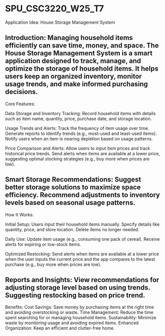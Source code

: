 # SPU_CSC3220_W25_T7

Application Idea: House Storage Management System


Introduction: Managing household items efficiently can save time, money, and space. The House Storage Management System is a smart application designed to track, manage, and optimize the storage of household items. It helps users keep an organized inventory, monitor usage trends, and make informed purchasing decisions.
------------------------------------------------------------------------------
Core Features:

Data Storage and Inventory Tracking:
Record household items with details such as item name, quantity, price, purchase date, and storage location.

Usage Trends and Alerts:
Track the frequency of item usage over time.
Generate reports to identify trends (e.g., most-used and least-used items).
Notify users when an item is nearing depletion based on usage patterns.

Price Comparison and Alerts:
Allow users to input item prices and track historical price trends.
Send alerts when items are available at a lower price, suggesting optimal stocking strategies (e.g., buy more when prices are low).

Smart Storage Recommendations:
Suggest better storage solutions to maximize space efficiency.
Recommend adjustments to inventory levels based on seasonal usage patterns.
------------------------------------------------------------------------------
How It Works:

Initial Setup:
Users input their household items manually.
Specify details like quantity, price, and store location.
Delete items no longer needed.

Daily Use:
Update item usage (e.g., consuming one pack of cereal).
Receive alerts for expiring or low-stock items.

Optimized Restocking:
Send alerts when items are available at a lower price when the user inputs the current price and the app compares to the latest purchase (e.g., buy more when prices are low).

Reports and Insights:
View recommendations for adjusting storage level based on using trends.
Suggesting restocking based on price trend.
------------------------------------------------------------------------------
Benefits:
Cost Savings: Save money by purchasing items at the right time and avoiding overstocking or waste.
Time Management: Reduce the time spent searching for or managing household items.
Sustainability: Minimize waste by monitoring usage and avoiding expired items.
Enhanced Organization: Keep an efficient and clutter-free home.


